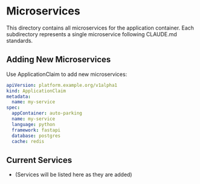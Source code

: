 # Microservices

This directory contains all microservices for the application container.
Each subdirectory represents a single microservice following CLAUDE.md standards.

## Adding New Microservices

Use ApplicationClaim to add new microservices:

```yaml
apiVersion: platform.example.org/v1alpha1
kind: ApplicationClaim
metadata:
  name: my-service
spec:
  appContainer: auto-parking
  name: my-service
  language: python
  framework: fastapi
  database: postgres
  cache: redis
```

## Current Services

- (Services will be listed here as they are added)
